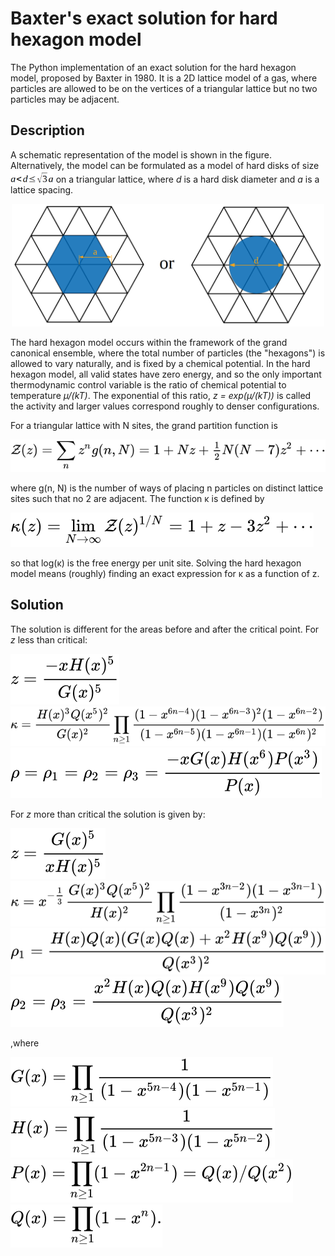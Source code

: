 # Baxter's exact solution for hard hexagon model
The Python implementation of an exact solution for the hard hexagon model, proposed by Baxter in 1980. It is a 2D lattice model of a gas, where particles are allowed to be on the vertices of a triangular lattice but no two particles may be adjacent.

## Description

A schematic representation of the model is shown in the figure. Alternatively, the model can be formulated as a model of hard disks of size <img src="images/disk_formula.png" height="19" /> on a triangular lattice, where <i>d</i> is a hard disk diameter and <i>a</i> is a lattice spacing.

<p align="center"><img src="images/hardhex.png" width="500" /></p>

The hard hexagon model occurs within the framework of the grand canonical ensemble, where the total number of particles (the "hexagons") is allowed to vary naturally, and is fixed by a chemical potential. In the hard hexagon model, all valid states have zero energy, and so the only important thermodynamic control variable is the ratio of chemical potential to temperature <i>µ/(kT)</i>. The exponential of this ratio, <i>z = exp(µ/(kT))</i> is called the activity and larger values correspond roughly to denser configurations.

For a triangular lattice with N sites, the grand partition function is 

<img src="images/partition_formula.svg" />

where g(n, N) is the number of ways of placing n particles on distinct lattice sites such that no 2 are adjacent. The function κ is defined by 

<img src="images/k_formula.svg" />

so that log(κ) is the free energy per unit site. Solving the hard hexagon model means (roughly) finding an exact expression for κ as a function of z.

## Solution

The solution is different for the areas before and after the critical point. For <i>z</i> less than critical:

<img src="images/z_formula_less.svg" />
<img src="images/k_formula_less.svg" />
<img src="images/rho_formula_less.svg" />

For <i>z</i> more than critical the solution is given by:

<img src="images/z_formula_more.svg" />
<img src="images/k_formula_more.svg" />
<img src="images/rho1_formula_more.svg" />
<img src="images/rho23_formula_more.svg" />

,where

<img src="images/G_formula.svg" />
<img src="images/H_formula.svg" />
<img src="images/P_formula.svg" />
<img src="images/Q_formula.svg" />
